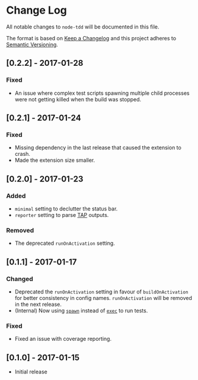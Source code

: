 # Change Log
All notable changes to `node-tdd` will be documented in this file.

The format is based on [Keep a Changelog](http://keepachangelog.com/) and this project adheres to [Semantic Versioning](http://semver.org/).

## [0.2.2] - 2017-01-28
### Fixed
- An issue where complex test scripts spawning multiple child processes were not getting killed when the build was stopped.

## [0.2.1] - 2017-01-24
### Fixed
- Missing dependency in the last release that caused the extension to crash.
- Made the extension size smaller.

## [0.2.0] - 2017-01-23
### Added
- `minimal` setting to declutter the status bar.
- `reporter` setting to parse [TAP](https://testanything.org/producers.html#javascript) outputs.

### Removed
- The deprecated `runOnActivation` setting.

## [0.1.1] - 2017-01-17
### Changed
- Deprecated the `runOnActivation` setting in favour of `buildOnActivation` for better consistency in config names. `runOnActivation` will be removed in the next release.
- (Internal) Now using [`spawn`](https://nodejs.org/api/child_process.html#child_process_child_process_spawn_command_args_options) instead of [`exec`](https://nodejs.org/api/child_process.html#child_process_child_process_exec_command_options_callback) to run tests.

### Fixed
- Fixed an issue with coverage reporting.

## [0.1.0] - 2017-01-15
- Initial release
